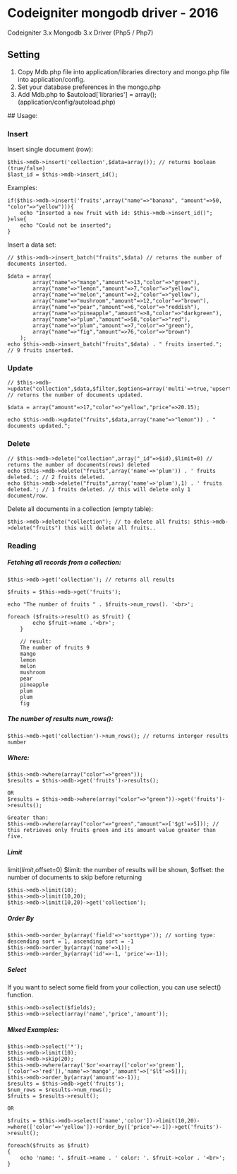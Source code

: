 # Codeigniter mongodb driver - 2016

Codeigniter 3.x Mongodb 3.x Driver (Php5 / Php7)
## Setting
<ol>
<li>Copy Mdb.php file into application/libraries directory and mongo.php file into application/config.</li>
<li>Set your database preferences in the mongo.php</li>
<li>Add Mdb.php to&nbsp;$autoload['libraries'] = array(); (application/config/autoload.php)</li>
</ol>
## Usage:

### Insert

Insert single document (row):

    $this->mdb->insert('collection',$data=array()); // returns boolean (true/false)
    $last_id = $this->mdb->insert_id();
    
Examples:
    
    if($this->mdb->insert('fruits',array("name"=>"banana", "amount"=>50, "color"=>"yellow"))){
        echo "Inserted a new fruit with id: $this->mdb->insert_id()";
    }else{
        echo "Could not be inserted";
    }
    
Insert a data set:

    // $this->mdb->insert_batch("fruits",$data) // returns the number of documents inserted.
    
    $data = array(
			array("name"=>"mango","amount"=>13,"color"=>"green"),
			array("name"=>"lemon","amount"=>7,"color"=>"yellow"),
			array("name"=>"melon","amount"=>2,"color"=>"yellow"),
			array("name"=>"mushroom","amount"=>12,"color"=>"brown"),
			array("name"=>"pear","amount"=>6,"color"=>"reddish"),
			array("name"=>"pineapple","amount"=>8,"color"=>"darkgreen"),
			array("name"=>"plum","amount"=>58,"color"=>"red"),
			array("name"=>"plum","amount"=>7,"color"=>"green"),
			array("name"=>"fig","amount"=>76,"color"=>"brown")
		);
    echo $this->mdb->insert_batch("fruits",$data) . " fruits inserted."; // 9 fruits inserted.
   
### Update

	// $this->mdb->update("collection",$data,$filter,$options=array('multi'=>true,'upsert'=>false)); // returns the number of documents updated.
		
	$data = array("amount"=>17,"color"=>"yellow","price"=>20.15);

	echo $this->mdb->update("fruits",$data,array("name"=>"lemon")) . " documents updated.";
    
### Delete

	// $this->mdb->delete("collection",array("_id"=>$id),$limit=0) // returns the number of documents(rows) deleted
	echo $this->mdb->delete("fruits",array('name'=>'plum')) . ' fruits deleted.'; // 2 fruits deleted.
	echo $this->mdb->delete("fruits",array('name'=>'plum'),1) . ' fruits deleted.'; // 1 fruits deleted. // this will delete only 1 document/row.

Delete all documents in a collection (empty table):

	$this->mdb->delete("collection"); // to delete all fruits: $this->mdb->delete("fruits") this will delete all fruits..

### Reading

##### Fetching all records from a collection:

	$this->mdb->get('collection'); // returns all results
	
	$fruits = $this->mdb->get('fruits');
	
	echo "The number of fruits " . $fruits->num_rows(). '<br>';
	
	foreach ($fruits->result() as $fruit) {
            echo $fruit->name .'<br>';
        }
        
        // result:
        The number of fruits 9
        mango
        lemon
        melon
        mushroom
        pear
        pineapple
        plum
        plum
        fig
        
##### The number of results num_rows():

	$this->mdb->get('collection')->num_rows(); // returns interger results number
	
##### Where:

	$this->mdb->where(array("color"=>"green"));
	$results = $this->mdb->get('fruits')->results();
	
	OR
	$results = $this->mdb->where(array("color"=>"green"))->get('fruits')->results();
	
	Greater than:
	$this->mdb->where(array("color"=>"green","amount"=>['$gt'=>5])); // this retrieves only fruits green and its amount value greater than five.
	
	
##### Limit

limit($limit,$offset=0) $limit: the number of results will be shown, $offset: the number of documents to skip before returning

	$this->mdb->limit(10);
	$this->mdb->limit(10,20);
	$this->mdb->limit(10,20)->get('collection');

##### Order By

	$this->mdb->order_by(array('field'=>'sorttype')); // sorting type: descending sort = 1, ascending sort = -1
	$this->mdb->order_by(array('name'=>1));
	$this->mdb->order_by(array('id'=>-1, 'price'=>-1));
	
##### Select
If you want to select some field from your collection, you can use select() function.
	
	$this->mdb->select($fields);
	$this->mdb->select(array('name','price','amount'));
	

##### Mixed Examples:

	$this->mdb->select('*');
	$this->mdb->limit(10);
	$this->mdb->skip(20);
	$this->mdb->where(array('$or'=>array(['color'=>'green'],['color'=>'red']),'name'=>'mango','amount'=>['$lt'=>5]));
	$this->mdb->order_by(array('amount'=>-1));
	$results = $this->mdb->get('fruits');
	$num_rows = $results->num_rows();
	$fruits = $results->result();
	
	OR
	
	$fruits = $this->mdb->select(['name','color'])->limit(10,20)->where(['color'=>'yellow'])->order_by(['price'=>-1])->get('fruits')->result();
	
	foreach($fruits as $fruit)
	{
		echo 'name: '. $fruit->name . ' color: '. $fruit->color . '<br>';
	}
	
	
	

	
	
	

